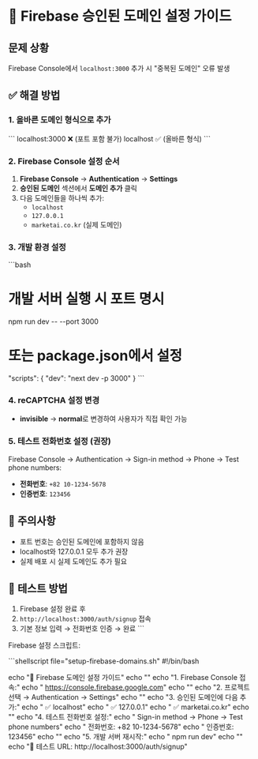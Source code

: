 # 🔧 Firebase 승인된 도메인 설정 가이드

## 문제 상황
Firebase Console에서 `localhost:3000` 추가 시 "중복된 도메인" 오류 발생

## ✅ 해결 방법

### 1. 올바른 도메인 형식으로 추가
\`\`\`
localhost:3000  ❌ (포트 포함 불가)
localhost       ✅ (올바른 형식)
\`\`\`

### 2. Firebase Console 설정 순서
1. **Firebase Console** → **Authentication** → **Settings**
2. **승인된 도메인** 섹션에서 **도메인 추가** 클릭
3. 다음 도메인들을 하나씩 추가:
   - `localhost`
   - `127.0.0.1`
   - `marketai.co.kr` (실제 도메인)

### 3. 개발 환경 설정
\`\`\`bash
# 개발 서버 실행 시 포트 명시
npm run dev -- --port 3000

# 또는 package.json에서 설정
"scripts": {
  "dev": "next dev -p 3000"
}
\`\`\`

### 4. reCAPTCHA 설정 변경
- **invisible** → **normal**로 변경하여 사용자가 직접 확인 가능

### 5. 테스트 전화번호 설정 (권장)
Firebase Console → Authentication → Sign-in method → Phone → Test phone numbers:
- **전화번호**: `+82 10-1234-5678`
- **인증번호**: `123456`

## 🚨 주의사항
- 포트 번호는 승인된 도메인에 포함하지 않음
- localhost와 127.0.0.1 모두 추가 권장
- 실제 배포 시 실제 도메인도 추가 필요

## 📱 테스트 방법
1. Firebase 설정 완료 후
2. `http://localhost:3000/auth/signup` 접속
3. 기본 정보 입력 → 전화번호 인증 → 완료
\`\`\`

Firebase 설정 스크립트:

\`\`\`shellscript file="setup-firebase-domains.sh"
#!/bin/bash

echo "🔧 Firebase 도메인 설정 가이드"
echo ""
echo "1. Firebase Console 접속:"
echo "   https://console.firebase.google.com"
echo ""
echo "2. 프로젝트 선택 → Authentication → Settings"
echo ""
echo "3. 승인된 도메인에 다음 추가:"
echo "   ✅ localhost"
echo "   ✅ 127.0.0.1"
echo "   ✅ marketai.co.kr"
echo ""
echo "4. 테스트 전화번호 설정:"
echo "   Sign-in method → Phone → Test phone numbers"
echo "   전화번호: +82 10-1234-5678"
echo "   인증번호: 123456"
echo ""
echo "5. 개발 서버 재시작:"
echo "   npm run dev"
echo ""
echo "🎯 테스트 URL: http://localhost:3000/auth/signup"

